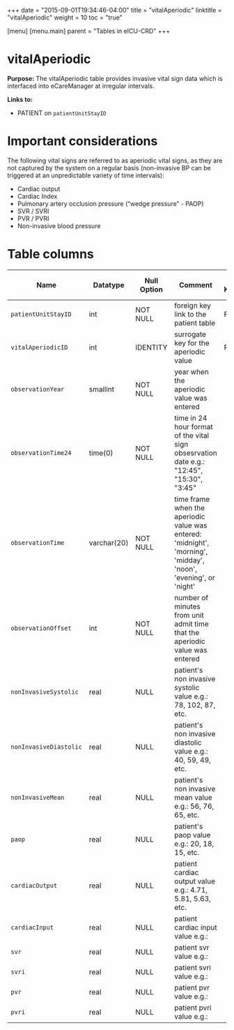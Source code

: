 +++
date = "2015-09-01T19:34:46-04:00"
title = "vitalAperiodic"
linktitle = "vitalAperiodic"
weight = 10
toc = "true"

[menu]
  [menu.main]
    parent = "Tables in eICU-CRD"
+++

# vitalAperiodic

**Purpose:**
The vitalAperiodic table provides invasive vital sign data which is interfaced into eCareManager at irregular intervals.

**Links to:**

* PATIENT on `patientUnitStayID`

# Important considerations

The following vital signs are referred to as aperiodic vital signs, as they are not captured by the system on a regular basis (non-invasive BP can be triggered at an unpredictable variety of time intervals):

- Cardiac output
- Cardiac Index
- Pulmonary artery occlusion pressure (“wedge pressure” - PAOP)
- SVR / SVRI
- PVR / PVRI
- Non-invasive blood pressure


# Table columns

Name | Datatype | Null Option | Comment | Is Key | Stored Transformed Created
---- | ---- | ---- | ---- | ---- | ----
`patientUnitStayID` | int | NOT NULL | foreign key link to the patient table | FK | C
`vitalAperiodicID` | int | IDENTITY | surrogate key for the aperiodic value | PK | C
`observationYear` | smallint | NOT NULL | year when the aperiodic value was entered |  | T
`observationTime24` | time(0) | NOT NULL | time in 24 hour format of the vital sign obsesrvation date e.g.: "12:45", "15:30", "3:45" |  | T
`observationTime` | varchar(20) | NOT NULL | time frame when the aperiodic value was entered: 'midnight', 'morning', 'midday', 'noon', 'evening', or 'night' |  | T
`observationOffset` | int | NOT NULL | number of minutes from unit admit time that the aperiodic value was entered |  | C
`nonInvasiveSystolic` | real | NULL | patient's non invasive systolic value e.g.: 78, 102, 87, etc. |  | S
`nonInvasiveDiastolic` | real | NULL | patient's non invasive diastolic value e.g.: 40, 59, 49, etc. |  | S
`nonInvasiveMean` | real | NULL | patient's non invasive mean value e.g.: 56, 76, 65, etc. |  | S
`paop` | real | NULL | patient's paop value e.g.: 20, 18, 15, etc. |  | S
`cardiacOutput` | real | NULL | patient cardiac output value e.g.: 4.71, 5.81, 5.63, etc. |  | S
`cardiacInput` | real | NULL | patient cardiac input value e.g.: |  | S
`svr` | real | NULL | patient svr value e.g.: |  | S
`svri` | real | NULL | patient svri value e.g.: |  | S
`pvr` | real | NULL | patient pvr value e.g.: |  | S
`pvri` | real | NULL | patient pvri value e.g.: |  | S

<!-- # Detailed description

* To follow. -->
